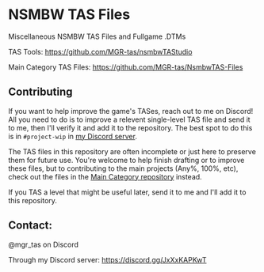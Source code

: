 # NSMBW TAS Files
Miscellaneous NSMBW TAS Files and Fullgame .DTMs

TAS Tools: https://github.com/MGR-tas/nsmbwTAStudio

Main Category TAS Files: https://github.com/MGR-tas/NsmbwTAS-Files

## Contributing
If you want to help improve the game's TASes, reach out to me on Discord! All you need to do is to improve a relevent single-level TAS file and send it to me, then I'll verify it and add it to the repository. The best spot to do this is in `#project-wip` in [my Discord server](https://discord.gg/JxXxKAPKwT).

The TAS files in this repository are often incomplete or just here to preserve them for future use. You're welcome to help finish drafting or to improve these files, but to contributing to the main projects (Any%, 100%, etc), check out the files in the [Main Category repository](https://github.com/MGR-tas/NsmbwTAS-Files) instead.

If you TAS a level that might be useful later, send it to me and I'll add it to this repository. 

## Contact: 
@mgr_tas on Discord

Through my Discord server: https://discord.gg/JxXxKAPKwT
